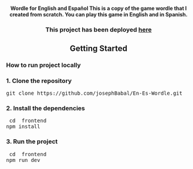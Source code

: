 <h4 align="center">  Wordle for English and Español
This is a copy of the game wordle that I created from scratch. You can play this game in English and in Spanish.
</h4>

<h3 align="center"> This project has been deployed <a href="https://en-es-wordle.vercel.app"> here </a> </h3>

<h2 align="center"> Getting Started </h2>

<h3> How to run project locally </h3>

<h3> 1. Clone the repository </h3>
<pre>
git clone https://github.com/josephBabal/En-Es-Wordle.git
</pre>

<h3> 2. Install the dependencies </h3>
<pre>
<span color="lightblue"> cd </span> frontend
npm install
</pre>


<h3> 3. Run the project </h3>
<pre>
<span color="lightblue"> cd <span> frontend
npm run dev
</pre>
